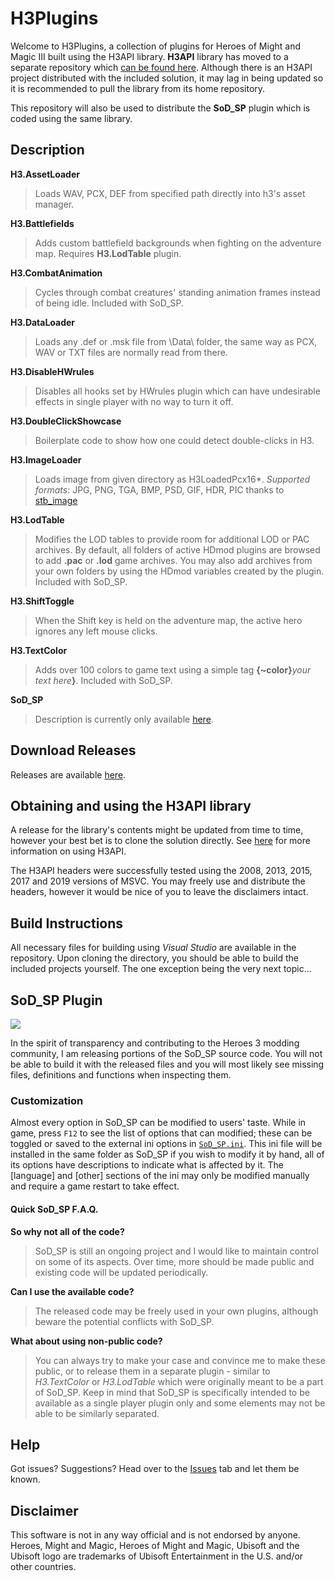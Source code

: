 # H3Plugins

Welcome to H3Plugins, a collection of plugins for Heroes of Might and Magic III built using the H3API library. **H3API** library has moved to a separate repository which [can be found here](https://github.com/RoseKavalier/H3API). Although there is an H3API project distributed with the included solution, it may lag in being updated so it is recommended to pull the library from its home repository.

This repository will also be used to distribute the **SoD_SP** plugin which is coded using the same library.

## Description

**H3.AssetLoader**
>Loads WAV, PCX, DEF from specified path directly into h3's asset manager.

**H3.Battlefields**
>Adds custom battlefield backgrounds when fighting on the adventure map. Requires **H3.LodTable** plugin.

**H3.CombatAnimation**
>Cycles through combat creatures' standing animation frames instead of being idle. Included with SoD_SP.

**H3.DataLoader**
>Loads any .def or .msk file from \Data\ folder, the same way as PCX, WAV or TXT files are normally read from there.

**H3.DisableHWrules**
>Disables all hooks set by HWrules plugin which can have undesirable effects in single player with no way to turn it off.

**H3.DoubleClickShowcase**
>Boilerplate code to show how one could detect double-clicks in H3.

**H3.ImageLoader**
>Loads image from given directory as H3LoadedPcx16*.
*Supported formats*: JPG, PNG, TGA, BMP, PSD, GIF, HDR, PIC thanks to [stb_image](https://github.com/nothings/stb)

**H3.LodTable**
>Modifies the LOD tables to provide room for additional LOD or PAC archives. By default, all folders of active HDmod plugins are browsed to add **.pac** or **.lod** game archives. You may also add archives from your own folders by using the HDmod variables created by the plugin. Included with SoD_SP.

**H3.ShiftToggle**
>When the Shift key is held on the adventure map, the active hero ignores any left mouse clicks.

**H3.TextColor**
>Adds over 100 colors to game text using a simple tag **{~color}**_your text here_**}**. Included with SoD_SP.

**SoD_SP**
>Description is currently only available [here](https://docs.google.com/document/d/1JlQ6TC97d_Bb1g_sDRpxTvkKHtyXgZ3qORG5LJS8tp8/edit#).

## Download Releases

Releases are available [here](https://github.com/RoseKavalier/H3Plugins/releases).

## Obtaining and using the H3API library

A release for the library's contents might be updated from time to time, however your best bet is to clone the solution directly.
See [here](https://github.com/RoseKavalier/H3Plugins/tree/master/H3API/lib) for more information on using H3API.

The H3API headers were successfully tested using the 2008, 2013, 2015, 2017 and 2019 versions of MSVC.
You may freely use and distribute the headers, however it would be nice of you to leave the disclaimers intact.

## Build Instructions

All necessary files for building using _Visual Studio_ are available in the repository. Upon cloning the directory, you should be able to build the included projects yourself. The one exception being the very next topic... 

## SoD_SP Plugin

![](https://github.com/RoseKavalier/H3Plugins/blob/master/Images/SODSP.png)

In the spirit of transparency and contributing to the Heroes 3 modding community, I am releasing portions of the SoD_SP source code. You will not be able to build it with the released files and you will most likely see missing files, definitions and functions when inspecting them.

### Customization
Almost every option in SoD_SP can be modified to users' taste. While in game, press `F12` to see the list of options that can modified; these can be toggled or saved to the external ini options in [`SoD_SP.ini`](https://github.com/RoseKavalier/H3Plugins/blob/master/SoD_SP_Public/Next%20Version/SoD_SP.ini). This ini file will be installed in the same folder as SoD_SP if you wish to modify it by hand, all of its options have descriptions to indicate what is affected by it. The [language] and [other] sections of the ini may only be modified manually and require a game restart to take effect.

#### Quick SoD_SP F.A.Q.
**So why not all of the code?**
>SoD_SP is still an ongoing project and I would like to maintain control on some of its aspects. Over time, more should be made public and existing code will be updated periodically.

**Can I use the available code?**
>The released code may be freely used in your own plugins, although beware the potential conflicts with SoD_SP.

**What about using non-public code?**
>You can always try to make your case and convince me to make these public, or to release them in a separate plugin - similar to *H3.TextColor* or *H3.LodTable* which were originally meant to be a part of SoD_SP. Keep in mind that SoD_SP is specifically intended to be available as a single player plugin only and some elements may not be able to be similarly separated.

## Help

Got issues? Suggestions? Head over to the [Issues](https://github.com/RoseKavalier/H3Plugins/issues) tab and let them be known.

## Disclaimer

This software is not in any way official and is not endorsed by anyone.
Heroes, Might and Magic, Heroes of Might and Magic, Ubisoft and the Ubisoft logo are trademarks of Ubisoft Entertainment in the U.S. and/or other countries.
